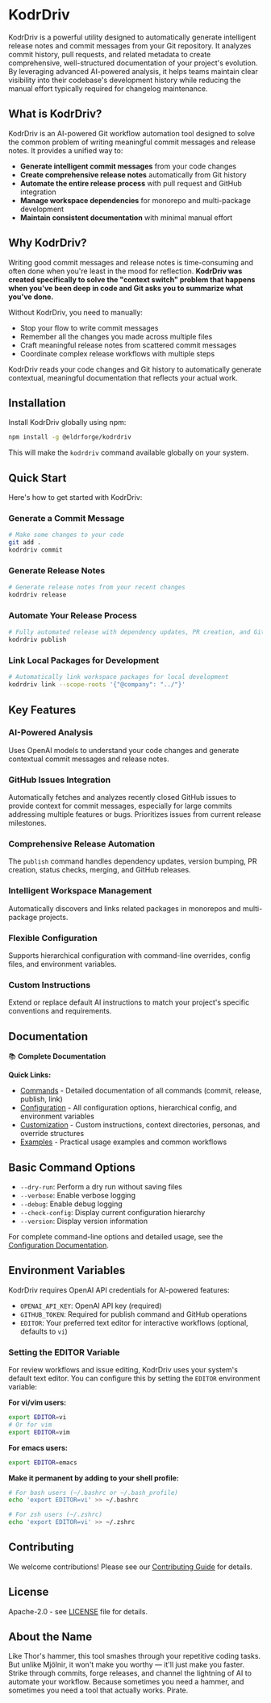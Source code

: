 # KodrDriv

KodrDriv is a powerful utility designed to automatically generate intelligent release notes and commit messages from your Git repository. It analyzes commit history, pull requests, and related metadata to create comprehensive, well-structured documentation of your project's evolution. By leveraging advanced AI-powered analysis, it helps teams maintain clear visibility into their codebase's development history while reducing the manual effort typically required for changelog maintenance.

## What is KodrDriv?

KodrDriv is an AI-powered Git workflow automation tool designed to solve the common problem of writing meaningful commit messages and release notes. It provides a unified way to:

- **Generate intelligent commit messages** from your code changes
- **Create comprehensive release notes** automatically from Git history
- **Automate the entire release process** with pull request and GitHub integration
- **Manage workspace dependencies** for monorepo and multi-package development
- **Maintain consistent documentation** with minimal manual effort

## Why KodrDriv?

Writing good commit messages and release notes is time-consuming and often done when you're least in the mood for reflection. **KodrDriv was created specifically to solve the "context switch" problem that happens when you've been deep in code and Git asks you to summarize what you've done.**

Without KodrDriv, you need to manually:
- Stop your flow to write commit messages
- Remember all the changes you made across multiple files
- Craft meaningful release notes from scattered commit messages
- Coordinate complex release workflows with multiple steps

KodrDriv reads your code changes and Git history to automatically generate contextual, meaningful documentation that reflects your actual work.

## Installation

Install KodrDriv globally using npm:

```bash
npm install -g @eldrforge/kodrdriv
```

This will make the `kodrdriv` command available globally on your system.

## Quick Start

Here's how to get started with KodrDriv:

### Generate a Commit Message

```bash
# Make some changes to your code
git add .
kodrdriv commit
```

### Generate Release Notes

```bash
# Generate release notes from your recent changes
kodrdriv release
```

### Automate Your Release Process

```bash
# Fully automated release with dependency updates, PR creation, and GitHub release
kodrdriv publish
```

### Link Local Packages for Development

```bash
# Automatically link workspace packages for local development
kodrdriv link --scope-roots '{"@company": "../"}'
```

## Key Features

### AI-Powered Analysis
Uses OpenAI models to understand your code changes and generate contextual commit messages and release notes.

### GitHub Issues Integration
Automatically fetches and analyzes recently closed GitHub issues to provide context for commit messages, especially for large commits addressing multiple features or bugs. Prioritizes issues from current release milestones.

### Comprehensive Release Automation
The `publish` command handles dependency updates, version bumping, PR creation, status checks, merging, and GitHub releases.

### Intelligent Workspace Management
Automatically discovers and links related packages in monorepos and multi-package projects.

### Flexible Configuration
Supports hierarchical configuration with command-line overrides, config files, and environment variables.

### Custom Instructions
Extend or replace default AI instructions to match your project's specific conventions and requirements.

## Documentation

📚 **Complete Documentation**

**Quick Links:**
- [Commands](docs/public/commands.md) - Detailed documentation of all commands (commit, release, publish, link)
- [Configuration](docs/public/configuration.md) - All configuration options, hierarchical config, and environment variables
- [Customization](docs/public/customization.md) - Custom instructions, context directories, personas, and override structures
- [Examples](docs/public/examples.md) - Practical usage examples and common workflows

## Basic Command Options

- `--dry-run`: Perform a dry run without saving files
- `--verbose`: Enable verbose logging
- `--debug`: Enable debug logging
- `--check-config`: Display current configuration hierarchy
- `--version`: Display version information

For complete command-line options and detailed usage, see the [Configuration Documentation](docs/public/configuration.md).

## Environment Variables

KodrDriv requires OpenAI API credentials for AI-powered features:

- `OPENAI_API_KEY`: OpenAI API key (required)
- `GITHUB_TOKEN`: Required for publish command and GitHub operations
- `EDITOR`: Your preferred text editor for interactive workflows (optional, defaults to `vi`)

### Setting the EDITOR Variable

For review workflows and issue editing, KodrDriv uses your system's default text editor. You can configure this by setting the `EDITOR` environment variable:

**For vi/vim users:**
```bash
export EDITOR=vi
# Or for vim
export EDITOR=vim
```

**For emacs users:**
```bash
export EDITOR=emacs
```

**Make it permanent by adding to your shell profile:**
```bash
# For bash users (~/.bashrc or ~/.bash_profile)
echo 'export EDITOR=vi' >> ~/.bashrc

# For zsh users (~/.zshrc)
echo 'export EDITOR=vi' >> ~/.zshrc
```

## Contributing

We welcome contributions! Please see our [Contributing Guide](CONTRIBUTING.md) for details.

## License

Apache-2.0 - see [LICENSE](LICENSE) file for details.

## About the Name

Like Thor's hammer, this tool smashes through your repetitive coding tasks. But unlike Mjölnir, it won't make you worthy — it'll just make you faster. Strike through commits, forge releases, and channel the lightning of AI to automate your workflow. Because sometimes you need a hammer, and sometimes you need a tool that actually works. Pirate.
